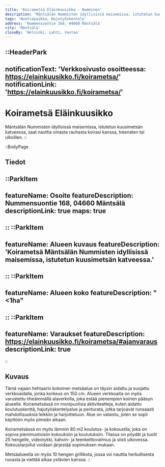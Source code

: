```yaml
---
title: 'Koirametsä Eläinkuusikko - Numminen'
description: 'Mäntsälän Nummisten idyllisissä maisemissa, istutetun kuusimetsän katveessa, saat nauttia omasta rauhasta koirasi kanssa, treenaten tai ulkoillen.'
tags: 'Nuotiopaikka, Hajutyöskentely'
address: 'Nummensuontie 168, 04660 Mäntsälä'
city: 'Mäntsälä'
closeBy: 'Helsinki, Lahti, Vantaa'
---
```


::HeaderPark
---
notificationText: 'Verkkosivusto osoitteessa: https://elainkuusikko.fi/koirametsa/'
notificationLink: 'https://elainkuusikko.fi/koirametsa/'
---
# Koirametsä Eläinkuusikko
Mäntsälän Nummisten idyllisissä maisemissa, istutetun kuusimetsän katveessa, saat nauttia omasta rauhasta koirasi kanssa, treenaten tai ulkoillen.
::

::BodyPage
## Tiedot
::ParkItem
---
featureName: Osoite
featureDescription: Nummensuontie 168, 04660 Mäntsälä
descriptionLink: true
maps: true
---
::
::ParkItem
---
featureName: Alueen kuvaus
featureDescription: 'Koirametsä Mäntsälän Nummisten idyllisissä maisemissa, istutetun kuusimetsän katveessa.'
---
::
::ParkItem
---
featureName: Alueen koko
featureDescription: "<1ha"
---
::
::ParkItem
---
featureName: Varaukset
featureDescription: https://elainkuusikko.fi/koirametsa/#ajanvaraus
descriptionLink: true
---
::
## Kuvaus

Tämä vajaan hehtaarin kokoinen metsäalue on täysin aidattu ja suojattu verkkoaidalla, jonka korkeus on 150 cm. Alueen verkkoaita on myös varustettu tiheämmällä alaverkolla, joka estää pienempien koirien pääsyn alueelle. Koirametsässä on monipuolisia aktiviteetteja, kuten aidattu koulutuskenttä, hajutyöskentelyalue ja penturata, jotka tarjoavat runsaasti mahdollisuuksia leikkiin ja harjoitteluun. Alue on valaistu, joten se sopii käyttöön myös pimeän aikaan.

Koirametsässä on myös lämmin 80 m2 koulutus- ja kokoustila, joka on sopiva pienimuotoisiin kokouksiin ja koulutuksiin. Tilassa on pöydät ja tuolit 25 hengelle, videotykki, kahvin- ja teenkeittovalmius ja siisti ulkovessa. Kokoustarjoilut voidaan järjestää sopimuksen mukaan.

Metsäalueella on myös 10 hengen grillikota, jossa voi nauttia herkullisesta ruoasta ja viettää aikaa ystävien kanssa.
::